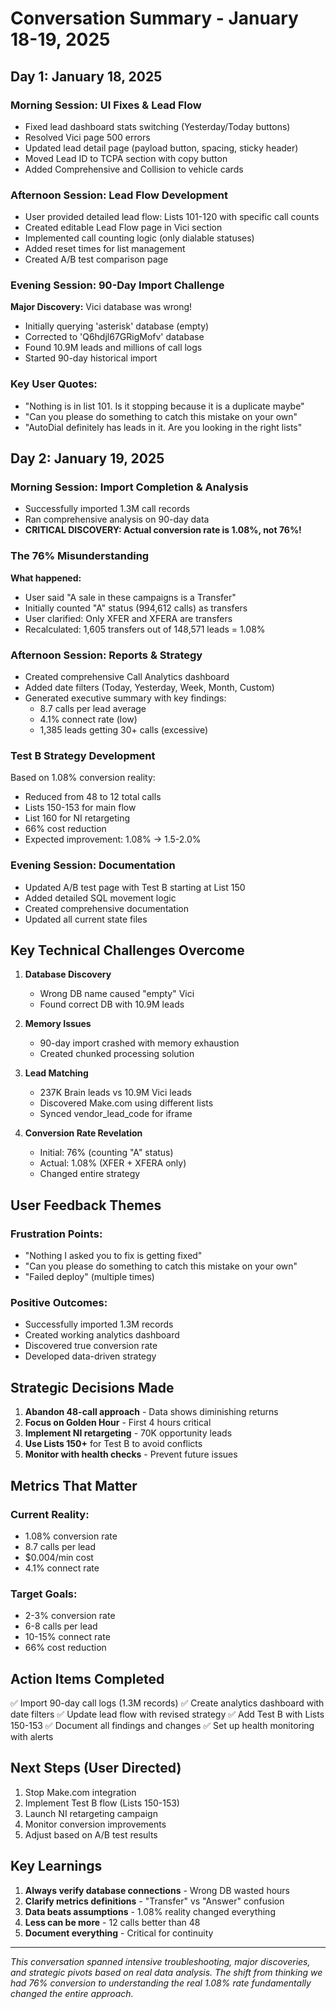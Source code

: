 # Conversation Summary - January 18-19, 2025

## Day 1: January 18, 2025

### Morning Session: UI Fixes & Lead Flow
- Fixed lead dashboard stats switching (Yesterday/Today buttons)
- Resolved Vici page 500 errors
- Updated lead detail page (payload button, spacing, sticky header)
- Moved Lead ID to TCPA section with copy button
- Added Comprehensive and Collision to vehicle cards

### Afternoon Session: Lead Flow Development
- User provided detailed lead flow: Lists 101-120 with specific call counts
- Created editable Lead Flow page in Vici section
- Implemented call counting logic (only dialable statuses)
- Added reset times for list management
- Created A/B test comparison page

### Evening Session: 90-Day Import Challenge
**Major Discovery:** Vici database was wrong!
- Initially querying 'asterisk' database (empty)
- Corrected to 'Q6hdjl67GRigMofv' database
- Found 10.9M leads and millions of call logs
- Started 90-day historical import

### Key User Quotes:
- "Nothing is in list 101. Is it stopping because it is a duplicate maybe"
- "Can you please do something to catch this mistake on your own"
- "AutoDial definitely has leads in it. Are you looking in the right lists"

## Day 2: January 19, 2025

### Morning Session: Import Completion & Analysis
- Successfully imported 1.3M call records
- Ran comprehensive analysis on 90-day data
- **CRITICAL DISCOVERY: Actual conversion rate is 1.08%, not 76%!**

### The 76% Misunderstanding
**What happened:**
- User said "A sale in these campaigns is a Transfer"
- Initially counted "A" status (994,612 calls) as transfers
- User clarified: Only XFER and XFERA are transfers
- Recalculated: 1,605 transfers out of 148,571 leads = 1.08%

### Afternoon Session: Reports & Strategy
- Created comprehensive Call Analytics dashboard
- Added date filters (Today, Yesterday, Week, Month, Custom)
- Generated executive summary with key findings:
  - 8.7 calls per lead average
  - 4.1% connect rate (low)
  - 1,385 leads getting 30+ calls (excessive)

### Test B Strategy Development
Based on 1.08% conversion reality:
- Reduced from 48 to 12 total calls
- Lists 150-153 for main flow
- List 160 for NI retargeting
- 66% cost reduction
- Expected improvement: 1.08% → 1.5-2.0%

### Evening Session: Documentation
- Updated A/B test page with Test B starting at List 150
- Added detailed SQL movement logic
- Created comprehensive documentation
- Updated all current state files

## Key Technical Challenges Overcome

1. **Database Discovery**
   - Wrong DB name caused "empty" Vici
   - Found correct DB with 10.9M leads

2. **Memory Issues**
   - 90-day import crashed with memory exhaustion
   - Created chunked processing solution

3. **Lead Matching**
   - 237K Brain leads vs 10.9M Vici leads
   - Discovered Make.com using different lists
   - Synced vendor_lead_code for iframe

4. **Conversion Rate Revelation**
   - Initial: 76% (counting "A" status)
   - Actual: 1.08% (XFER + XFERA only)
   - Changed entire strategy

## User Feedback Themes

### Frustration Points:
- "Nothing I asked you to fix is getting fixed"
- "Can you please do something to catch this mistake on your own"
- "Failed deploy" (multiple times)

### Positive Outcomes:
- Successfully imported 1.3M records
- Created working analytics dashboard
- Discovered true conversion rate
- Developed data-driven strategy

## Strategic Decisions Made

1. **Abandon 48-call approach** - Data shows diminishing returns
2. **Focus on Golden Hour** - First 4 hours critical
3. **Implement NI retargeting** - 70K opportunity leads
4. **Use Lists 150+** for Test B to avoid conflicts
5. **Monitor with health checks** - Prevent future issues

## Metrics That Matter

### Current Reality:
- 1.08% conversion rate
- 8.7 calls per lead
- $0.004/min cost
- 4.1% connect rate

### Target Goals:
- 2-3% conversion rate
- 6-8 calls per lead
- 10-15% connect rate
- 66% cost reduction

## Action Items Completed

✅ Import 90-day call logs (1.3M records)
✅ Create analytics dashboard with date filters
✅ Update lead flow with revised strategy
✅ Add Test B with Lists 150-153
✅ Document all findings and changes
✅ Set up health monitoring with alerts

## Next Steps (User Directed)

1. Stop Make.com integration
2. Implement Test B flow (Lists 150-153)
3. Launch NI retargeting campaign
4. Monitor conversion improvements
5. Adjust based on A/B test results

## Key Learnings

1. **Always verify database connections** - Wrong DB wasted hours
2. **Clarify metrics definitions** - "Transfer" vs "Answer" confusion
3. **Data beats assumptions** - 1.08% reality changed everything
4. **Less can be more** - 12 calls better than 48
5. **Document everything** - Critical for continuity

---

*This conversation spanned intensive troubleshooting, major discoveries, and strategic pivots based on real data analysis. The shift from thinking we had 76% conversion to understanding the real 1.08% rate fundamentally changed the entire approach.*










